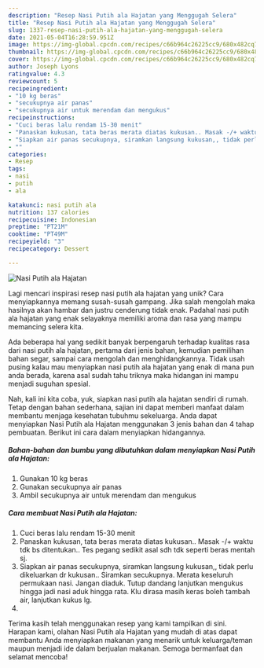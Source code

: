```yaml
---
description: "Resep Nasi Putih ala Hajatan yang Menggugah Selera"
title: "Resep Nasi Putih ala Hajatan yang Menggugah Selera"
slug: 1337-resep-nasi-putih-ala-hajatan-yang-menggugah-selera
date: 2021-05-04T16:28:59.951Z
image: https://img-global.cpcdn.com/recipes/c66b964c26225cc9/680x482cq70/nasi-putih-ala-hajatan-foto-resep-utama.jpg
thumbnail: https://img-global.cpcdn.com/recipes/c66b964c26225cc9/680x482cq70/nasi-putih-ala-hajatan-foto-resep-utama.jpg
cover: https://img-global.cpcdn.com/recipes/c66b964c26225cc9/680x482cq70/nasi-putih-ala-hajatan-foto-resep-utama.jpg
author: Joseph Lyons
ratingvalue: 4.3
reviewcount: 5
recipeingredient:
- "10 kg beras"
- "secukupnya air panas"
- "secukupnya air untuk merendam dan mengukus"
recipeinstructions:
- "Cuci beras lalu rendam 15-30 menit"
- "Panaskan kukusan, tata beras merata diatas kukusan.. Masak -/+ waktu tdk bs ditentukan.. Tes pegang sedikit asal sdh tdk seperti beras mentah sj."
- "Siapkan air panas secukupnya, siramkan langsung kukusan,, tidak perlu dikeluarkan dr kukusan.. Siramkan secukupnya. Merata keseluruh permukaan nasi. Jangan diaduk. Tutup dandang lanjutkan mengukus hingga jadi nasi aduk hingga rata. Klu dirasa masih keras boleh tambah air, lanjutkan kukus lg."
- ""
categories:
- Resep
tags:
- nasi
- putih
- ala

katakunci: nasi putih ala 
nutrition: 137 calories
recipecuisine: Indonesian
preptime: "PT21M"
cooktime: "PT49M"
recipeyield: "3"
recipecategory: Dessert

---
```



![Nasi Putih ala Hajatan](https://img-global.cpcdn.com/recipes/c66b964c26225cc9/680x482cq70/nasi-putih-ala-hajatan-foto-resep-utama.jpg)

Lagi mencari inspirasi resep nasi putih ala hajatan yang unik? Cara menyiapkannya memang susah-susah gampang. Jika salah mengolah maka hasilnya akan hambar dan justru cenderung tidak enak. Padahal nasi putih ala hajatan yang enak selayaknya memiliki aroma dan rasa yang mampu memancing selera kita.

Ada beberapa hal yang sedikit banyak berpengaruh terhadap kualitas rasa dari nasi putih ala hajatan, pertama dari jenis bahan, kemudian pemilihan bahan segar, sampai cara mengolah dan menghidangkannya. Tidak usah pusing kalau mau menyiapkan nasi putih ala hajatan yang enak di mana pun anda berada, karena asal sudah tahu triknya maka hidangan ini mampu menjadi suguhan spesial.




Nah, kali ini kita coba, yuk, siapkan nasi putih ala hajatan sendiri di rumah. Tetap dengan bahan sederhana, sajian ini dapat memberi manfaat dalam membantu menjaga kesehatan tubuhmu sekeluarga. Anda dapat menyiapkan Nasi Putih ala Hajatan menggunakan 3 jenis bahan dan 4 tahap pembuatan. Berikut ini cara dalam menyiapkan hidangannya.

<!--inarticleads1-->

##### Bahan-bahan dan bumbu yang dibutuhkan dalam menyiapkan Nasi Putih ala Hajatan:

1. Gunakan 10 kg beras
1. Gunakan secukupnya air panas
1. Ambil secukupnya air untuk merendam dan mengukus




<!--inarticleads2-->

##### Cara membuat Nasi Putih ala Hajatan:

1. Cuci beras lalu rendam 15-30 menit
1. Panaskan kukusan, tata beras merata diatas kukusan.. Masak -/+ waktu tdk bs ditentukan.. Tes pegang sedikit asal sdh tdk seperti beras mentah sj.
1. Siapkan air panas secukupnya, siramkan langsung kukusan,, tidak perlu dikeluarkan dr kukusan.. Siramkan secukupnya. Merata keseluruh permukaan nasi. Jangan diaduk. Tutup dandang lanjutkan mengukus hingga jadi nasi aduk hingga rata. Klu dirasa masih keras boleh tambah air, lanjutkan kukus lg.
1. 




Terima kasih telah menggunakan resep yang kami tampilkan di sini. Harapan kami, olahan Nasi Putih ala Hajatan yang mudah di atas dapat membantu Anda menyiapkan makanan yang menarik untuk keluarga/teman maupun menjadi ide dalam berjualan makanan. Semoga bermanfaat dan selamat mencoba!
